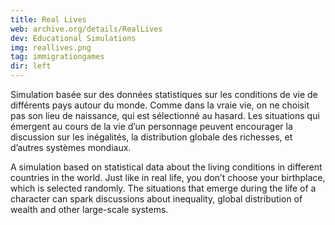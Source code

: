 ```yaml
---
title: Real Lives
web: archive.org/details/RealLives
dev: Educational Simulations
img: reallives.png
tag: immigrationgames
dir: left
---
```

Simulation basée sur des données statistiques sur les conditions de vie de différents pays autour du monde. Comme dans la vraie vie, on ne choisit pas son lieu de naissance, qui est sélectionné au hasard. Les situations qui émergent au cours de la vie d’un personnage peuvent encourager la discussion sur les inégalités, la distribution globale des richesses, et d’autres systèmes mondiaux.

A simulation based on statistical data about the living conditions in different countries in the world. Just like in real life, you don’t choose your birthplace, which is selected randomly. The situations that emerge during the life of a character can spark discussions about inequality, global distribution of wealth and other large-scale systems.
